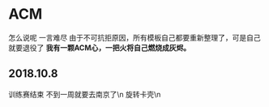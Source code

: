 # ACM
怎么说呢  一言难尽 由于不可抗拒原因，所有模板自己都要重新整理了，可是自己就要退役了
**我有一颗ACM心，一把火将自己燃烧成灰烬。**
## 2018.10.8 
训练赛结束 不到一周就要去南京了\n
旋转卡壳\n
